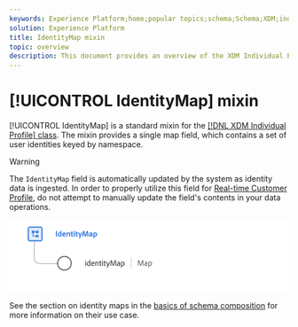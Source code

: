 ```yaml
---
keywords: Experience Platform;home;popular topics;schema;Schema;XDM;individual profile;fields;schemas;Schemas;identityMap;identity map;Identity map;Schema design;map;Map;union schema;union
solution: Experience Platform
title: IdentityMap mixin
topic: overview
description: This document provides an overview of the XDM Individual Profile class.
---
```


# [!UICONTROL IdentityMap] mixin

[!UICONTROL IdentityMap] is a standard mixin for the [[!DNL XDM Individual Profile] class](../../classes/individual-profile.md). The mixin provides a single map field, which contains a set of user identities keyed by namespace.

>[!WARNING]
>
>The `IdentityMap` field is automatically updated by the system as identity data is ingested. In order to properly utilize this field for [Real-time Customer Profile](../../../profile/home.md), do not attempt to manually update the field's contents in your data operations.

<img src='../../images/mixins/identitymap.png' width=600 /><br />

See the section on identity maps in the [basics of schema composition](../../schema/composition.md#identityMap) for more information on their use case.